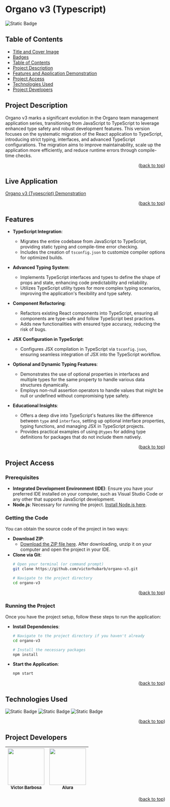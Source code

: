 # Organo v3 (Typescript) <a name="readme-top"></a>
![Static Badge](https://img.shields.io/badge/status-completed-green?style=for-the-badge)

## Table of Contents 
* [Title and Cover Image](#title-and-cover-image)
* [Badges](#badges)
* [Table of Contents](#table-of-contents)
* [Project Description](#project-description)
* [Features and Application Demonstration](#features-and-application-demonstration)
* [Project Access](#project-access)
* [Technologies Used](#technologies-used)
* [Project Developers](#project-developers)

## Project Description
Organo v3 marks a significant evolution in the Organo team management application series, transitioning from JavaScript to TypeScript to leverage enhanced type safety and robust development features. This version focuses on the systematic migration of the React application to TypeScript, introducing strict typing, interfaces, and advanced TypeScript configurations. The migration aims to improve maintainability, scale up the application more efficiently, and reduce runtime errors through compile-time checks.
<p align="right">(<a href="#readme-top">back to top</a>)</p>

## Live Application
[Organo v3 (Typescript) Demonstration](https://organo-v3.vercel.app)
<p align="right">(<a href="#readme-top">back to top</a>)</p>

 
## Features
- **TypeScript Integration**:
  - Migrates the entire codebase from JavaScript to TypeScript, providing static typing and compile-time error checking.
  - Includes the creation of `tsconfig.json` to customize compiler options for optimized builds.

- **Advanced Typing System**:
  - Implements TypeScript interfaces and types to define the shape of props and state, enhancing code predictability and reliability.
  - Utilizes TypeScript utility types for more complex typing scenarios, improving the application's flexibility and type safety.

- **Component Refactoring**:
  - Refactors existing React components into TypeScript, ensuring all components are type-safe and follow TypeScript best practices.
  - Adds new functionalities with ensured type accuracy, reducing the risk of bugs.

- **JSX Configuration in TypeScript**:
  - Configures JSX compilation in TypeScript via `tsconfig.json`, ensuring seamless integration of JSX into the TypeScript workflow.

- **Optional and Dynamic Typing Features**:
  - Demonstrates the use of optional properties in interfaces and multiple types for the same property to handle various data structures dynamically.
  - Employs non-null assertion operators to handle values that might be null or undefined without compromising type safety.

- **Educational Insights**:
  - Offers a deep dive into TypeScript's features like the difference between `type` and `interface`, setting up optional interface properties, typing functions, and managing JSX in TypeScript projects.
  - Provides practical examples of using `@types` for adding type definitions for packages that do not include them natively.
<p align="right">(<a href="#readme-top">back to top</a>)</p>

## Project Access

### Prerequisites
- **Integrated Development Environment (IDE)**: Ensure you have your preferred IDE installed on your computer, such as Visual Studio Code or any other that supports JavaScript development.
- **Node.js**: Necessary for running the project. [Install Node.js here](https://nodejs.org/en/download/).

### Getting the Code
You can obtain the source code of the project in two ways:
- **Download ZIP**:
  - [Download the ZIP file here](https://github.com/victorhubarb/organo-v3/archive/refs/heads/main.zip). After downloading, unzip it on your computer and open the project in your IDE.
- **Clone via Git**:
  ```bash
  # Open your terminal (or command prompt)
  git clone https://github.com/victorhubarb/organo-v3.git
  
  # Navigate to the project directory
  cd organo-v3
<p align="right">(<a href="#readme-top">back to top</a>)</p>

### Running the Project
Once you have the project setup, follow these steps to run the application:
- **Install Dependencies**:
  ```bash
  # Navigate to the project directory if you haven't already
  cd organo-v3
  
  # Install the necessary packages
  npm install

- **Start the Application**:
  ```bash
  npm start
 <p align="right">(<a href="#readme-top">back to top</a>)</p>
 

## Technologies Used
![Static Badge](https://img.shields.io/badge/React-20232A?style=for-the-badge&logo=react&logoColor=61DAFB)
![Static Badge](https://img.shields.io/badge/Node.js-43853D?style=for-the-badge&logo=node.js&logoColor=white)
![Static Badge](https://img.shields.io/badge/Figma-F24E1E?style=for-the-badge&logo=figma&logoColor=white)
<p align="right">(<a href="#readme-top">back to top</a>)</p>

## Project Developers
| [<img loading="lazy" src="https://avatars.githubusercontent.com/u/80085116?v=4" width=115><br><sub>Victor Barbosa</sub>](https://github.com/victorhubarb) | [<img loading="lazy" src="https://avatars.githubusercontent.com/u/4975968?s=200&v=4" width=115><br><sub>Alura</sub>](https://github.com/alura-cursos) |
| :---: | :--: |
<p align="right">(<a href="#readme-top">back to top</a>)</p>
